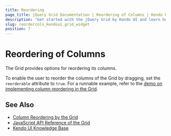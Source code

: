 ```yaml
---
title: Reordering
page_title: jQuery Grid Documentation | Reordering of Columns | Kendo UI
description: "Get started with the jQuery Grid by Kendo UI and learn how to modify its column widths."
slug: reordercols_kendoui_grid_widget
position: 7
---
```


# Reordering of Columns

The Grid provides options for reordering its columns.

To enable the user to reorder the columns of the Grid by dragging, set the `reorderable` attribute to `true`. For a runnable example, refer to the [demo on implementing column reordering in the Grid](https://demos.telerik.com/kendo-ui/grid/column-reordering).

## See Also

* [Column Reordering by the Grid](https://demos.telerik.com/kendo-ui/grid/column-reordering)
* [JavaScript API Reference of the Grid](/api/javascript/ui/grid)
* [Kendo UI Knowledge Base](/knowledge-base)
